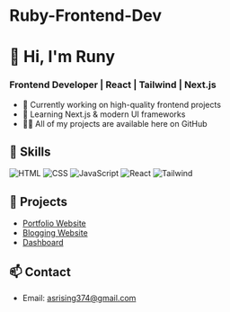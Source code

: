 # Ruby-Frontend-Dev
# 👋 Hi, I'm Runy
### Frontend Developer | React | Tailwind | Next.js  

- 🔭 Currently working on high-quality frontend projects  
- 🌱 Learning Next.js & modern UI frameworks  
- 👨‍💻 All of my projects are available here on GitHub  
## 🚀 Skills
![HTML](https://img.shields.io/badge/HTML5-orange?logo=html5)
![CSS](https://img.shields.io/badge/CSS3-blue?logo=css3)
![JavaScript](https://img.shields.io/badge/JavaScript-yellow?logo=javascript)
![React](https://img.shields.io/badge/React-blue?logo=react)
![Tailwind](https://img.shields.io/badge/TailwindCSS-38B2AC?logo=tailwind-css)

## 📌 Projects
- [Portfolio Website](https://ruby-here.github.io/Portfolio-website/)  
- [Blogging Website](https://ruby-here.github.io/blogging-site/)  
- [Dashboard](https://github.com/Ruby-here/dashboard)  

## 📫 Contact
- Email: asrising374@gmail.com

